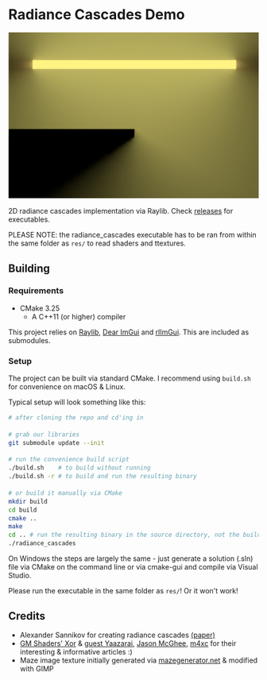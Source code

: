 # Radiance Cascades Demo

![Penumbra](penumbra.png)

2D radiance cascades implementation via Raylib. Check [releases](https://github.com/aphidarium/radiance-cascades-demo/releases) for executables.

PLEASE NOTE: the radiance_cascades executable has to be ran from within the same folder as `res/` to read shaders and ttextures.

## Building

### Requirements

- CMake 3.25
    - A C++11 (or higher) compiler

This project relies on [Raylib](https://www.raylib.com/), [Dear ImGui](https://github.com/ocornut/imgui) and [rlImGui](https://github.com/raylib-extras/rlImGui). This are included as submodules.

### Setup

The project can be built via standard CMake. I recommend using `build.sh` for convenience on macOS & Linux.

Typical setup will look something like this:

```bash
# after cloning the repo and cd'ing in

# grab our libraries
git submodule update --init

# run the convenience build script
./build.sh    # to build without running
./build.sh -r # to build and run the resulting binary

# or build it manually via CMake
mkdir build
cd build
cmake ..
make
cd .. # run the resulting binary in the source directory, not the build directory
./radiance_cascades
```

On Windows the steps are largely the same - just generate a solution (.sln) file via CMake on the command line or via cmake-gui and compile via Visual Studio.

Please run the executable in the same folder as `res/`! Or it won't work!

## Credits

- Alexander Sannikov for creating radiance cascades [(paper)](https://github.com/Raikiri/RadianceCascadesPaper?tab=readme-ov-file)
- [GM Shaders' Xor](https://gmshaders.com) & [guest Yaazarai](https://mini.gmshaders.com/p/yaazarai-gi), [Jason McGhee](https://jason.today/), [m4xc](https://m4xc.dev/) for their interesting & informative articles :)
- Maze image texture initially generated via [mazegenerator.net](https://www.mazegenerator.net/) & modified with GIMP
